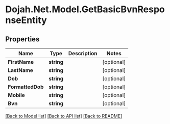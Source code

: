 # Dojah.Net.Model.GetBasicBvnResponseEntity

## Properties

Name | Type | Description | Notes
------------ | ------------- | ------------- | -------------
**FirstName** | **string** |  | [optional] 
**LastName** | **string** |  | [optional] 
**Dob** | **string** |  | [optional] 
**FormattedDob** | **string** |  | [optional] 
**Mobile** | **string** |  | [optional] 
**Bvn** | **string** |  | [optional] 

[[Back to Model list]](../README.md#documentation-for-models) [[Back to API list]](../README.md#documentation-for-api-endpoints) [[Back to README]](../README.md)

